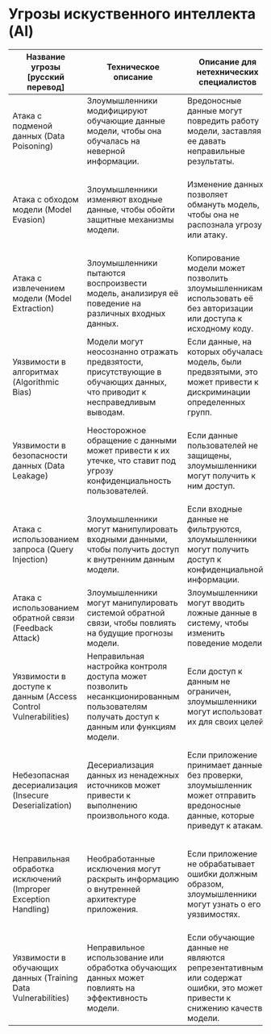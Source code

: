 # Угрозы искуственного интеллекта (AI)

| Название угрозы [русский перевод] | Техническое описание | Описание для нетехнических специалистов | Возникающие риски | Простой пример | Меры по предотвращению |
|-|-|-|-|-|-|
| Атака с подменой данных (Data Poisoning) | Злоумышленники модифицируют обучающие данные модели, чтобы она обучалась на неверной информации. | Вредоносные данные могут повредить работу модели, заставляя ее давать неправильные результаты. | Ухудшение качества модели, ведущее к неверным прогнозам или классификациям. | Злоумышленник добавляет неправильные метки к данным, чтобы повлиять на выводы модели. | Реализуйте фильтрацию и валидацию данных перед их использованием для обучения. |
| Атака с обходом модели (Model Evasion) | Злоумышленники изменяют входные данные, чтобы обойти защитные механизмы модели. | Изменение данных позволяет обмануть модель, чтобы она не распознала угрозу или атаку. | Невозможность обнаружить вредоносные действия или аномалии, что может привести к утечке данных. | Злоумышленник изменяет изображение, чтобы обмануть систему распознавания лиц. | Постоянно обновляйте модель и используйте методики противодействия, такие как adversarial training. |
| Атака с извлечением модели (Model Extraction) | Злоумышленники пытаются воспроизвести модель, анализируя её поведение на различных входных данных. | Копирование модели может позволить злоумышленникам использовать её без авторизации или доступа к исходному коду. | Утрата интеллектуальной собственности и снижение конкурентоспособности. | Злоумышленник использует API модели, чтобы собрать достаточно информации для её копирования. | Ограничьте доступ к API и используйте методы аутентификации и авторизации. |
| Уязвимости в алгоритмах (Algorithmic Bias) | Модели могут неосознанно отражать предвзятости, присутствующие в обучающих данных, что приводит к несправедливым выводам. | Если данные, на которых обучалась модель, были предвзятыми, это может привести к дискриминации определенных групп. | Ущерб репутации, юридические последствия и социальные последствия. | Модель распознавания лиц хуже работает для определенных расовых групп из-за предвзятости в данных. | Проведите тестирование и аудит модели на предвзятость, а также используйте сбалансированные данные. |
| Уязвимости в безопасности данных (Data Leakage) | Неосторожное обращение с данными может привести к их утечке, что ставит под угрозу конфиденциальность пользователей. | Если данные пользователей не защищены, злоумышленники могут получить к ним доступ. | Утрата конфиденциальной информации, нарушение законов о защите данных. | Модель случайно раскрывает данные пользователей в своих выводах или прогнозах. | Используйте методы шифрования данных и ограничения доступа к чувствительной информации. |
| Атака с использованием запроса (Query Injection) | Злоумышленники могут манипулировать входными данными, чтобы получить доступ к внутренним данным модели. | Если входные данные не фильтруются, злоумышленники могут получить доступ к конфиденциальной информации. | Утечка данных, возможность выполнения произвольного кода. | Злоумышленник вводит вредоносные команды в текстовые поля, чтобы получить доступ к данным. | Реализуйте валидацию и фильтрацию входных данных, чтобы предотвратить такие атаки. |
| Атака с использованием обратной связи (Feedback Attack) | Злоумышленники могут манипулировать системой обратной связи, чтобы повлиять на будущие прогнозы модели. | Злоумышленники могут вводить ложные данные в систему, чтобы изменить поведение модели. | Ухудшение качества прогнозов и возможность манипуляции результатами. | Злоумышленник вводит ложные отзывы о продукте, чтобы улучшить его рейтинг. | Используйте механизмы аутентификации и валидации для систем обратной связи. |
| Уязвимости в доступе к данным (Access Control Vulnerabilities) | Неправильная настройка контроля доступа может позволить несанкционированным пользователям получать доступ к данным или функциям модели. | Если доступ к данным не ограничен, злоумышленники могут использовать их для своих целей. | Утечка конфиденциальной информации и возможность манипуляции данными. | Злоумышленник получает доступ к API, который не защищен и позволяет извлекать данные. | Реализуйте строгие механизмы контроля доступа, используя аутентификацию и авторизацию. |
| Небезопасная десериализация (Insecure Deserialization) | Десериализация данных из ненадежных источников может привести к выполнению произвольного кода. | Если приложение принимает данные без проверки, злоумышленник может отправить вредоносные данные, которые приведут к атакам. | Исполнение вредоносного кода, что может привести к утечке данных или повреждению устройства. | Приложение десериализует данные, которые были изменены злоумышленником, и выполняет их. | Используйте безопасные форматы для передачи данных и избегайте десериализации данных из ненадежных источников. |
| Неправильная обработка исключений (Improper Exception Handling) | Необработанные исключения могут раскрыть информацию о внутренней архитектуре приложения. | Если приложение не обрабатывает ошибки должным образом, злоумышленники могут узнать о его уязвимостях. | Утечка информации о внутренних механизмах приложения, что может способствовать атакам. | Приложение выводит стек ошибок в логи, показывая чувствительную информацию. | Используйте безопасные механизмы обработки исключений и отключите вывод отладочной информации в продакшене. |
| Уязвимости в обучающих данных (Training Data Vulnerabilities) | Неправильное использование или обработка обучающих данных может повлиять на эффективность модели. | Если обучающие данные не являются репрезентативными или содержат ошибки, это может привести к снижению качества модели. | Понижение точности модели и возможность получения неверных результатов. | Модель обучается на данных, содержащих много ошибок или недостающих значений. | Проводите регулярный аудит и предобработку данных перед обучением модели. |
